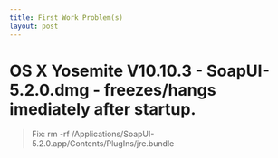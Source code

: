 ```yaml
---
title: First Work Problem(s) 
layout: post
---
```


# OS X Yosemite V10.10.3 - SoapUI-5.2.0.dmg - freezes/hangs imediately after startup.
> Fix: rm -rf /Applications/SoapUI-5.2.0.app/Contents/PlugIns/jre.bundle
